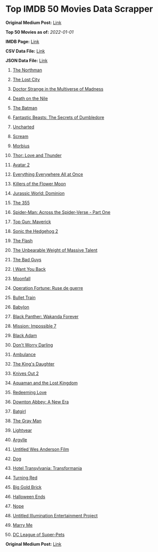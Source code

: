 # Top IMDB 50 Movies Data Scrapper

**Original Medium Post:** [Link](https://medium.com/@nishantsahoo/which-movie-should-i-watch-5c83a3c0f5b1) 

**Top 50 Movies as of:** _2022-01-01_

**IMDB Page:** [Link](http://www.imdb.com/search/title?release_date=2022,2022&title_type=feature)

**CSV Data File:** [Link](/Data/data.csv)

**JSON Data File:** [Link](/Data/data.json)

1. [The Northman](https://www.imdb.com/title/tt11138512/?ref_=adv_li_tt)

2. [The Lost City](https://www.imdb.com/title/tt13320622/?ref_=adv_li_tt)

3. [Doctor Strange in the Multiverse of Madness](https://www.imdb.com/title/tt9419884/?ref_=adv_li_tt)

4. [Death on the Nile](https://www.imdb.com/title/tt7657566/?ref_=adv_li_tt)

5. [The Batman](https://www.imdb.com/title/tt1877830/?ref_=adv_li_tt)

6. [Fantastic Beasts: The Secrets of Dumbledore](https://www.imdb.com/title/tt4123432/?ref_=adv_li_tt)

7. [Uncharted](https://www.imdb.com/title/tt1464335/?ref_=adv_li_tt)

8. [Scream](https://www.imdb.com/title/tt11245972/?ref_=adv_li_tt)

9. [Morbius](https://www.imdb.com/title/tt5108870/?ref_=adv_li_tt)

10. [Thor: Love and Thunder](https://www.imdb.com/title/tt10648342/?ref_=adv_li_tt)

11. [Avatar 2](https://www.imdb.com/title/tt1630029/?ref_=adv_li_tt)

12. [Everything Everywhere All at Once](https://www.imdb.com/title/tt6710474/?ref_=adv_li_tt)

13. [Killers of the Flower Moon](https://www.imdb.com/title/tt5537002/?ref_=adv_li_tt)

14. [Jurassic World: Dominion](https://www.imdb.com/title/tt8041270/?ref_=adv_li_tt)

15. [The 355](https://www.imdb.com/title/tt8356942/?ref_=adv_li_tt)

16. [Spider-Man: Across the Spider-Verse - Part One](https://www.imdb.com/title/tt9362722/?ref_=adv_li_tt)

17. [Top Gun: Maverick](https://www.imdb.com/title/tt1745960/?ref_=adv_li_tt)

18. [Sonic the Hedgehog 2](https://www.imdb.com/title/tt12412888/?ref_=adv_li_tt)

19. [The Flash](https://www.imdb.com/title/tt0439572/?ref_=adv_li_tt)

20. [The Unbearable Weight of Massive Talent](https://www.imdb.com/title/tt11291274/?ref_=adv_li_tt)

21. [The Bad Guys](https://www.imdb.com/title/tt8115900/?ref_=adv_li_tt)

22. [I Want You Back](https://www.imdb.com/title/tt6462958/?ref_=adv_li_tt)

23. [Moonfall](https://www.imdb.com/title/tt5834426/?ref_=adv_li_tt)

24. [Operation Fortune: Ruse de guerre](https://www.imdb.com/title/tt7985704/?ref_=adv_li_tt)

25. [Bullet Train](https://www.imdb.com/title/tt12593682/?ref_=adv_li_tt)

26. [Babylon](https://www.imdb.com/title/tt10640346/?ref_=adv_li_tt)

27. [Black Panther: Wakanda Forever](https://www.imdb.com/title/tt9114286/?ref_=adv_li_tt)

28. [Mission: Impossible 7](https://www.imdb.com/title/tt9603212/?ref_=adv_li_tt)

29. [Black Adam](https://www.imdb.com/title/tt6443346/?ref_=adv_li_tt)

30. [Don't Worry Darling](https://www.imdb.com/title/tt10731256/?ref_=adv_li_tt)

31. [Ambulance](https://www.imdb.com/title/tt4998632/?ref_=adv_li_tt)

32. [The King's Daughter](https://www.imdb.com/title/tt2328678/?ref_=adv_li_tt)

33. [Knives Out 2](https://www.imdb.com/title/tt11564570/?ref_=adv_li_tt)

34. [Aquaman and the Lost Kingdom](https://www.imdb.com/title/tt9663764/?ref_=adv_li_tt)

35. [Redeeming Love](https://www.imdb.com/title/tt11365186/?ref_=adv_li_tt)

36. [Downton Abbey: A New Era](https://www.imdb.com/title/tt11703710/?ref_=adv_li_tt)

37. [Batgirl](https://www.imdb.com/title/tt6718412/?ref_=adv_li_tt)

38. [The Gray Man](https://www.imdb.com/title/tt1649418/?ref_=adv_li_tt)

39. [Lightyear](https://www.imdb.com/title/tt10298810/?ref_=adv_li_tt)

40. [Argylle](https://www.imdb.com/title/tt15009428/?ref_=adv_li_tt)

41. [Untitled Wes Anderson Film](https://www.imdb.com/title/tt14230388/?ref_=adv_li_tt)

42. [Dog](https://www.imdb.com/title/tt11252248/?ref_=adv_li_tt)

43. [Hotel Transylvania: Transformania](https://www.imdb.com/title/tt9848626/?ref_=adv_li_tt)

44. [Turning Red](https://www.imdb.com/title/tt8097030/?ref_=adv_li_tt)

45. [Big Gold Brick](https://www.imdb.com/title/tt10308878/?ref_=adv_li_tt)

46. [Halloween Ends](https://www.imdb.com/title/tt10665342/?ref_=adv_li_tt)

47. [Nope](https://www.imdb.com/title/tt10954984/?ref_=adv_li_tt)

48. [Untitled Illumination Entertainment Project](https://www.imdb.com/title/tt6718170/?ref_=adv_li_tt)

49. [Marry Me](https://www.imdb.com/title/tt10223460/?ref_=adv_li_tt)

50. [DC League of Super-Pets](https://www.imdb.com/title/tt8912936/?ref_=adv_li_tt)

**Original Medium Post:** [Link](https://medium.com/@nishantsahoo/which-movie-should-i-watch-5c83a3c0f5b1) 
